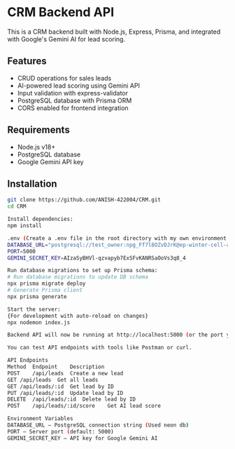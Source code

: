 # CRM Backend API

This is a CRM backend built with Node.js, Express, Prisma, and integrated with Google's Gemini AI for lead scoring.

## Features

- CRUD operations for sales leads
- AI-powered lead scoring using Gemini API
- Input validation with express-validator
- PostgreSQL database with Prisma ORM
- CORS enabled for frontend integration

## Requirements

- Node.js v18+
- PostgreSQL database
- Google Gemini API key

## Installation

```bash
git clone https://github.com/ANISH-422004/CRM.git
cd CRM

Install dependencies:
npm install

.env (Create a .env file in the root directory with my own environment variables) :
DATABASE_URL="postgresql://test_owner:npg_Ff7l8OZvDJrK@ep-winter-cell-a1fpi6wc-pooler.ap-southeast-1.aws.neon.tech/test?sslmode=require"
PORT=5000
GEMINI_SECRET_KEY=AIzaSyBHVl-qzvapyb7ExSFvKANRSaOoVs3q8_4

Run database migrations to set up Prisma schema:
# Run database migrations to update DB schema
npx prisma migrate deploy
# Generate Prisma client
npx prisma generate

Start the server:
{For development with auto-reload on changes}
npx nodemon index.js

Backend API will now be running at http://localhost:5000 (or the port you specified).

You can test API endpoints with tools like Postman or curl.

API Endpoints
Method	Endpoint	Description
POST	/api/leads	Create a new lead
GET	/api/leads	Get all leads
GET	/api/leads/:id	Get lead by ID
PUT	/api/leads/:id	Update lead by ID
DELETE	/api/leads/:id	Delete lead by ID
POST	/api/leads/:id/score	Get AI lead score

Environment Variables
DATABASE_URL — PostgreSQL connection string (Used neon db)
PORT — Server port (default: 5000)
GEMINI_SECRET_KEY — API key for Google Gemini AI

```
